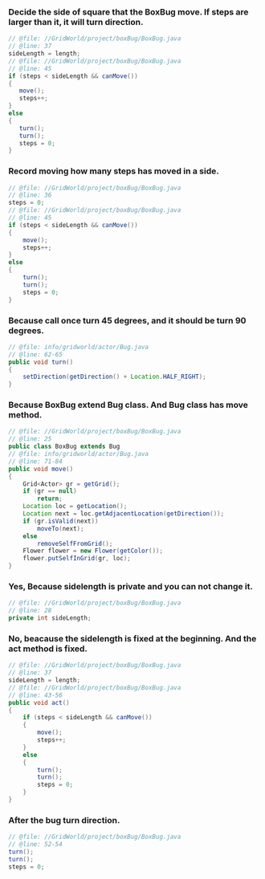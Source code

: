 ###  Decide the side of square that the BoxBug move. If steps are larger than it, it will turn direction.
```java
// @file: //GridWorld/project/boxBug/BoxBug.java
// @line: 37
sideLength = length;
// @file: //GridWorld/project/boxBug/BoxBug.java
// @line: 45
if (steps < sideLength && canMove())
{
   move();
   steps++;
}
else
{
   turn();
   turn();
   steps = 0;
}
```


### Record moving how many steps has moved in a side.
```java
// @file: //GridWorld/project/boxBug/BoxBug.java
// @line: 36
steps = 0;
// @file: //GridWorld/project/boxBug/BoxBug.java
// @line: 45
if (steps < sideLength && canMove())
{
    move();
    steps++;
}
else
{
    turn();
    turn();
    steps = 0;
}
```



### Because call once turn 45 degrees, and it should be turn 90 degrees.
```java
// @file: info/gridworld/actor/Bug.java
// @line: 62-65
public void turn()
{
    setDirection(getDirection() + Location.HALF_RIGHT);
}
```


### Because BoxBug extend Bug class. And Bug class has move method.
```java
// @file: //GridWorld/project/boxBug/BoxBug.java
// @line: 25
public class BoxBug extends Bug
// @file: info/gridworld/actor/Bug.java
// @line: 71-84
public void move()
{
    Grid<Actor> gr = getGrid();
    if (gr == null)
        return;
    Location loc = getLocation();
    Location next = loc.getAdjacentLocation(getDirection());
    if (gr.isValid(next))
        moveTo(next);
    else
        removeSelfFromGrid();
    Flower flower = new Flower(getColor());
    flower.putSelfInGrid(gr, loc);
}
```


### Yes, Because sidelength is private and you can not change it.
```java
// @file: //GridWorld/project/boxBug/BoxBug.java
// @line: 28
private int sideLength;
```


### No, beacause the sidelength is fixed at the beginning. And the act method is fixed.
```java
// @file: //GridWorld/project/boxBug/BoxBug.java
// @line: 37
sideLength = length;
// @file: //GridWorld/project/boxBug/BoxBug.java
// @line: 43-56
public void act()
{
    if (steps < sideLength && canMove())
    {
        move();
        steps++;
    }
    else
    {
        turn();
        turn();
        steps = 0;
    }
}
```


### After the bug turn direction.
```java
// @file: //GridWorld/project/boxBug/BoxBug.java
// @line: 52-54
turn();
turn();
steps = 0;
```

